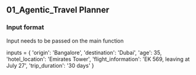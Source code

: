 ## 01_Agentic_Travel Planner

### Input format 

Input needs to be passed on the main function

inputs = {
        'origin': 'Bangalore',
        'destination': 'Dubai',
        'age': 35,
        'hotel_location': 'Emirates Tower',
        'flight_information': 'EK 569, leaving at July 27',
        'trip_duration': '30 days'
    }
